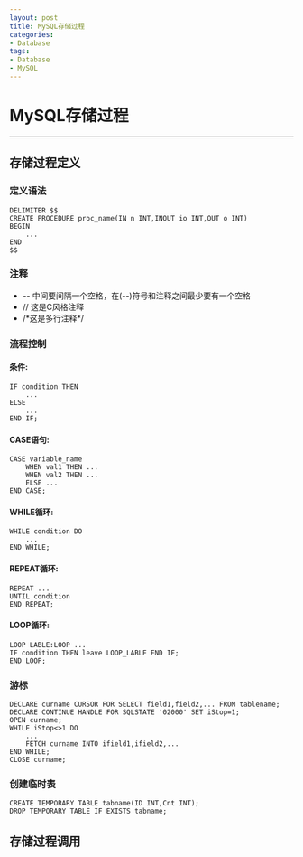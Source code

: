 ```yaml
---
layout: post
title: MySQL存储过程
categories:
- Database
tags:
- Database
- MySQL
---
```


# MySQL存储过程
------------------
## 存储过程定义
### 定义语法
	DELIMITER $$
	CREATE PROCEDURE proc_name(IN n INT,INOUT io INT,OUT o INT)
	BEGIN
		...
	END
	$$

### 注释
- -- 中间要间隔一个空格，在(--)符号和注释之间最少要有一个空格  
- // 这是C风格注释  
- /\*这是多行注释\*/

### 流程控制
#### 条件:
	IF condition THEN
		...
	ELSE
		...
	END IF;  
#### CASE语句:
	CASE variable_name 
		WHEN val1 THEN ... 
		WHEN val2 THEN ... 
		ELSE ... 
	END CASE;  
#### WHILE循环:
	WHILE condition DO
		... 
	END WHILE;  
#### REPEAT循环:
	REPEAT ... 
	UNTIL condition
	END REPEAT;  
#### LOOP循环:
	LOOP LABLE:LOOP ...
	IF condition THEN leave LOOP_LABLE END IF;
	END LOOP;

### 游标
	DECLARE curname CURSOR FOR SELECT field1,field2,... FROM tablename;
	DECLARE CONTINUE HANDLE FOR SQLSTATE '02000' SET iStop=1;
	OPEN curname;
	WHILE iStop<>1 DO
		...
		FETCH curname INTO ifield1,ifield2,...
	END WHILE;
	CLOSE curname;

### 创建临时表
	CREATE TEMPORARY TABLE tabname(ID INT,Cnt INT);
	DROP TEMPORARY TABLE IF EXISTS tabname;

## 存储过程调用
